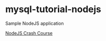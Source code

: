 # mysql-tutorial-nodejs
Sample NodeJS application

[NodeJS Crash Course](https://www.udemy.com/the-ultimate-mysql-bootcamp-go-from-sql-beginner-to-expert/learn/v4/t/lecture/6996798?start=0)
